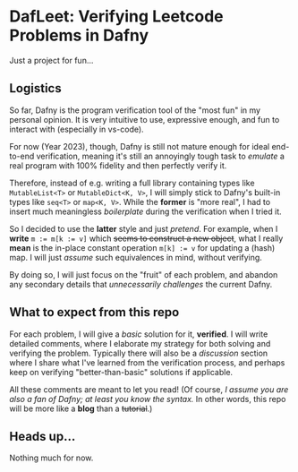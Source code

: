 # DafLeet: Verifying Leetcode Problems in Dafny

Just a project for fun...

## Logistics

So far, Dafny is the program verification tool of the "most fun" in my personal opinion.
It is very intuitive to use, expressive enough, and fun to interact with (especially in vs-code).

For now (Year 2023), though, Dafny is still not mature enough for ideal end-to-end verification,
meaning it's still an annoyingly tough task to *emulate* a real program with 100% fidelity and then perfectly verify it.

Therefore, instead of e.g. writing a full library containing types like `MutableList<T>` or `MutableDict<K, V>`, I will simply stick to Dafny's built-in types like `seq<T>` or `map<K, V>`. While the **former** is "more real", I had to insert much meaningless *boilerplate* during the verification when I tried it.

So I decided to use the **latter** style and just *pretend*. For example, when I **write** `m := m[k := v]` which ~~seems to construct a new object~~, what I really **mean** is the in-place constant operation `m[k] := v` for updating a (hash) map. I will just *assume* such equivalences in mind, without verifying.

By doing so, I will just focus on the "fruit" of each problem, and abandon any secondary details that *unnecessarily challenges* the current Dafny.

## What to expect from this repo

For each problem, I will give a *basic* solution for it, **verified**. I will write detailed comments, where I elaborate my strategy for both solving and verifying the problem. Typically there will also be a *discussion* section where I share what I've learned from the verification process, and perhaps keep on verifying "better-than-basic" solutions if applicable.

All these comments are meant to let you read! (Of course, *I assume you are also a fan of Dafny; at least you know the syntax.* In other words, this repo will be more like a **blog** than a ~~tutorial~~.)

## Heads up...

Nothing much for now.
